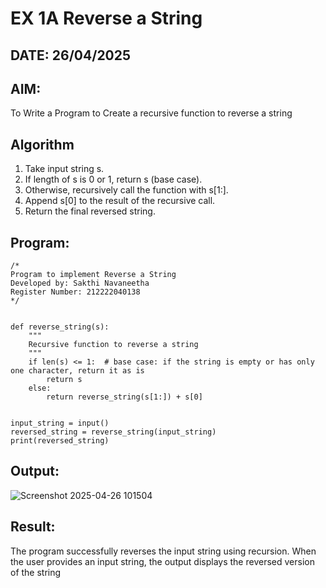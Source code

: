 # EX 1A Reverse a String
## DATE: 26/04/2025
## AIM:
To Write a Program to Create a recursive function to reverse a string

## Algorithm
1. Take input string s.
2. If length of s is 0 or 1, return s (base case).
3. Otherwise, recursively call the function with s[1:].
4. Append s[0] to the result of the recursive call.
5. Return the final reversed string. 

## Program:
```
/*
Program to implement Reverse a String
Developed by: Sakthi Navaneetha
Register Number: 212222040138
*/
```
```

def reverse_string(s):
    """
    Recursive function to reverse a string
    """
    if len(s) <= 1:  # base case: if the string is empty or has only one character, return it as is
        return s
    else:
        return reverse_string(s[1:]) + s[0]  


input_string = input()
reversed_string = reverse_string(input_string)
print(reversed_string) 

```

## Output:
![Screenshot 2025-04-26 101504](https://github.com/user-attachments/assets/7bac129d-03e6-4500-8171-c22addc6f7f2)




## Result:
The program successfully reverses the input string using recursion. When the user provides an input string, the output displays the reversed version of the string
